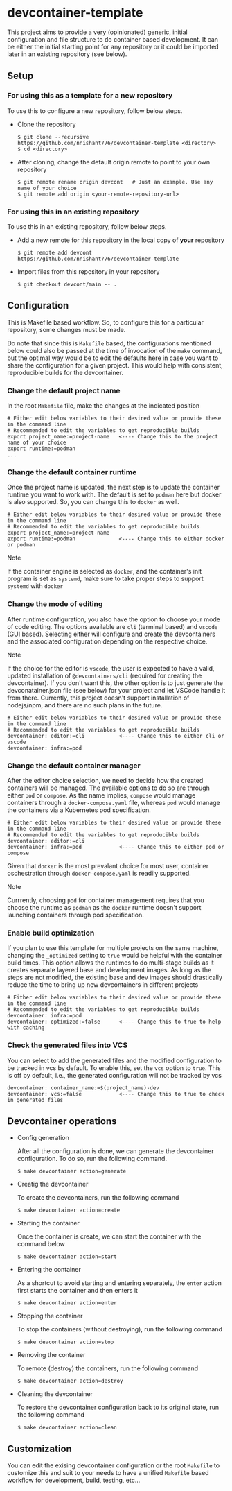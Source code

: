 # devcontainer-template

This project aims to provide a very (opinionated) generic, initial configuration and file structure to do container based development. It can be either the initial starting point for any repository or it could be imported later in an existing repository (see below).

## Setup
### For using this as a template for a new repository
To use this to configure a new repository, follow below steps.
- Clone the repository
  ```shell
  $ git clone --recursive https://github.com/nnishant776/devcontainer-template <directory>
  $ cd <directory>
  ```

- After cloning, change the default origin remote to point to your own repository
  ```shell
  $ git remote rename origin devcont   # Just an example. Use any name of your choice
  $ git remote add origin <your-remote-repository-url>
  ```

### For using this in an existing repository
To use this in an existing repository, follow below steps.
- Add a new remote for this repository in the local copy of __your__ repository
  ```shell
  $ git remote add devcont https://github.com/nnishant776/devcontainer-template
  ```
- Import files from this repository in your repository
  ```shell
  $ git checkout devcont/main -- .
  ```

## Configuration
This is Makefile based workflow. So, to configure this for a particular repository, some changes must be made.

Do note that since this is `Makefile` based, the configurations mentioned below could also be passed at the time of invocation of the `make` command, but the optimal way would be to edit the defaults here in case you want to share the configuration for a given project. This would help with consistent, reproducible builds for the devcontainer.

### Change the default project name
In the root `Makefile` file, make the changes at the indicated position
```make
# Either edit below variables to their desired value or provide these in the command line
# Recommended to edit the variables to get reproducible builds
export project_name:=project-name   <---- Change this to the project name of your choice
export runtime:=podman
...
```

### Change the default container runtime
Once the project name is updated, the next step is to update the container runtime you want to work with. The default is set to `podman` here but docker is also supported. So, you can change this to `docker` as well.
```make
# Either edit below variables to their desired value or provide these in the command line
# Recommended to edit the variables to get reproducible builds
export project_name:=project-name
export runtime:=podman              <---- Change this to either docker or podman
```
> [!NOTE]
> If the container engine is selected as `docker`, and the container's init program is set as `systemd`, make sure to take proper steps to support `systemd` with `docker`

### Change the mode of editing
After runtime configuration, you also have the option to choose your mode of code editing. The options available are `cli` (terminal based) and `vscode` (GUI based). Selecting either will configure and create the devcontainers and the associated configuration depending on the respective choice.

> [!NOTE]
> If the choice for the editor is `vscode`, the user is expected to have a valid, updated installation of `@devcontainers/cli` (required for creating the devcontainer). If you don't want this, the other option is to just generate the devconatainer.json file (see below) for your project and let VSCode handle it from there. Currently, this project doesn't support installation of nodejs/npm, and there are no such plans in the future.

```make
# Either edit below variables to their desired value or provide these in the command line
# Recommended to edit the variables to get reproducible builds
devcontainer: editor:=cli           <---- Change this to either cli or vscode
devcontainer: infra:=pod
```

### Change the default container manager
After the editor choice selection, we need to decide how the created containers will be managed. The available options to do so are through either `pod` or `compose`. As the name implies, `compose` would manage containers through a `docker-compose.yaml` file, whereas `pod` would manage the containers via a Kubernetes pod specification.
```make
# Either edit below variables to their desired value or provide these in the command line
# Recommended to edit the variables to get reproducible builds
devcontainer: editor:=cli
devcontainer: infra:=pod            <---- Change this to either pod or compose
```
Given that `docker` is the most prevalant choice for most user, container oschestration through `docker-compose.yaml` is readily supported.

> [!NOTE]
> Currrently, choosing `pod` for container management requires that you choose the runtime as `podman` as the `docker` runtime doesn't support launching containers through pod specification.

### Enable build optimization
If you plan to use this template for multiple projects on the same machine, changing the `_optimized` setting to `true` would be helpful with the container build times. This option allows the runtimes to do multi-stage builds as it creates separate layered base and development images. As long as the steps are not modified, the existing base and dev images should drastically reduce the time to bring up new devcontainers in different projects
```make
# Either edit below variables to their desired value or provide these in the command line
# Recommended to edit the variables to get reproducible builds
devcontainer: infra:=pod
devcontainer: optimized:=false      <---- Change this to true to help with caching
```
### Check the generated files into VCS
You can select to add the generated files and the modified configuration to be tracked in vcs by default. To enable this, set the `vcs` option to `true`. This is off by default, i.e., the generated configuration will not be tracked by vcs
```make
devcontainer: container_name:=$(project_name)-dev
devcontainer: vcs:=false            <---- Change this to true to check in generated files
```

## Devcontainer operations
- Config generation

  After all the configuration is done, we can generate the devcontainer configuration. To do so, run the following command.
  ```shell
  $ make devcontainer action=generate
  ```

- Creatig the devcontainer

  To create the devcontainers, run the following command
  ```shell
  $ make devcontainer action=create
  ```

- Starting the container

  Once the container is create, we can start the container with the command below
  ```shell
  $ make devcontainer action=start
  ```

- Entering the container

  As a shortcut to avoid starting and entering separately, the `enter` action first starts the container and then enters it
  ```shell
  $ make devcontainer action=enter
  ```

- Stopping the container

  To stop the containers (without destroying), run the following command
  ```shell
  $ make devcontainer action=stop
  ```

- Removing the container

  To remote (destroy) the containers, run the following command
  ```shell
  $ make devcontainer action=destroy
  ```

- Cleaning the devcontainer

  To restore the devcontainer configuration back to its original state, run the following command
  ```shell
  $ make devcontainer action=clean
  ```

## Customization
You can edit the exising devcontainer configuration or the root `Makefile` to customize this and suit to your needs to have a unified `Makefile` based workflow for development, build, testing, etc...
